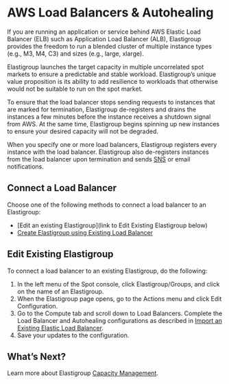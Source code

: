 # AWS Load Balancers & Autohealing

If you are running an application or service behind AWS Elastic Load Balancer (ELB) such as Application Load Balancer (ALB), Elastigroup provides the freedom to run a blended cluster of multiple instance types (e.g., M3, M4, C3) and sizes (e.g., large, xlarge).

Elastigroup launches the target capacity in multiple uncorrelated spot markets to ensure a predictable and stable workload. Elastigroup’s unique value proposition is its ability to add resilience to workloads that otherwise would not be suitable to run on the spot market.

To ensure that the load balancer stops sending requests to instances that are marked for termination, Elastigroup de-registers and drains the instances a few minutes before the instance receives a shutdown signal from AWS. At the same time, Elastigroup begins spinning up new instances to ensure your desired capacity will not be degraded.

When you specify one or more load balancers, Elastigroup registers every instance with the load balancer. Elastigroup also de-registers instances from the load balancer upon termination and sends [SNS](https://aws.amazon.com/sns/?whats-new-cards.sort-by=item.additionalFields.postDateTime&whats-new-cards.sort-order=desc) or email notifications.

## Connect a Load Balancer

Choose one of the following methods to connect a load balancer to an Elastigroup:
- [Edit an existing Elastigroup](link to Edit Existing Elastigroup below)
- [Create Elastigroup using Existing Load Balancer](elastigroup/tutorials/elastigroup-tasks/join-an-existing-elb)

## Edit Existing Elastigroup

To connect a load balancer to an existing Elastigroup, do the following:
1. In the left menu of the Spot console, click Elastigroup/Groups, and click on the name of an Elastigroup.
2. When the Elastigroup page opens, go to the Actions menu and click Edit Configuration.
3. Go to the Compute tab and scroll down to Load Balancers. Complete the Load Balancer and Autohealing configurations as described in [Import an Existing Elastic Load Balancer](elastigroup/tutorials/elastigroup-tasks/join-an-existing-elb).
4. Save your updates to the configuration.

## What’s Next?

Learn more about Elastigroup [Capacity Management](elastigroup/features/core-features/elastigroup-capacity-instances-or-weighted).
